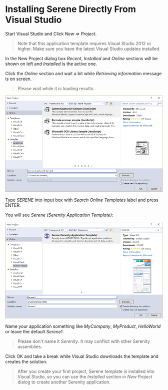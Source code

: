 # Installing Serene Directly From Visual Studio

Start Visual Studio and Click *New => Project*.

> Note that this application template requires Visual Studio 2012 or higher. Make sure you have the latest Visual Studio updates installed.

In the New Project dialog box *Recent*, *Installed* and *Online* sections will be shown on left and *Installed* is the active one.

Click the *Online* section and wait a bit while *Retrieving information* message is on screen.

> Please wait while it is loading results.

![New Project Online](img/new_project_dialog_online.jpg)

Type *SERENE* into input box with *Search Online Templates* label and press ENTER.

You will see *Serene (Serenity Application Template)*:

![Serene Search Result](img/new_project_dialog_serene.jpg)


Name your application something like *MyCompany*, *MyProduct*, *HelloWorld* or leave the default *Serene1*.

> Please don't name it *Serenity*. It may conflict with other Serenity assemblies.

Click OK and take a break while Visual Studio downloads the template and creates the solution.

> After you create your first project, Serene template is installed into Visual Studio, so you can use the *Installed* section in *New Project* dialog to create another Serenity application.

